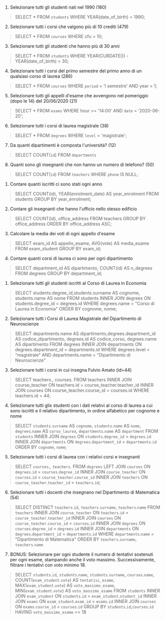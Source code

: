 1. Selezionare tutti gli studenti nati nel 1990 (160)
 > SELECT * FROM `students` WHERE YEAR(date_of_birth) = 1990;
2. Selezionare tutti i corsi che valgono più di 10 crediti (479)
 > SELECT * FROM `courses` WHERE cfu > 10;
3. Selezionare tutti gli studenti che hanno più di 30 anni
 > SELECT * FROM `students` WHERE YEAR(CURDATE()) - YEAR(date_of_birth) > 30;
4. Selezionare tutti i corsi del primo semestre del primo anno di un qualsiasi corso di laurea (286)
 > SELECT * FROM `courses` WHERE `period` = 'I semestre' AND year = 1;
5. Selezionare tutti gli appelli d'esame che avvengono nel pomeriggio (dopo le 14) del 20/06/2020 (21)
 > SELECT * FROM `exams` WHERE hour >= '14:00' AND `date` = '2020-06-20';
6. Selezionare tutti i corsi di laurea magistrale (38)
 > SELECT * FROM `degrees` WHERE `level` = 'magistrale';
7. Da quanti dipartimenti è composta l'università? (12)
 > SELECT COUNT(`id`) FROM `departments`
8. Quanti sono gli insegnanti che non hanno un numero di telefono? (50)
 > SELECT COUNT(`id`) FROM `teachers` WHERE `phone` IS NULL;

<!-- GROUP BY -->
1. Contare quanti iscritti ci sono stati ogni anno
 > SELECT COUNT(id), YEAR(enrolment_date) AS year_enrolment FROM students GROUP BY year_enrolment;
2. Contare gli insegnanti che hanno l'ufficio nello stesso edificio
 > SELECT COUNT(id), office_address FROM teachers GROUP BY office_address ORDER BY office_address ASC;
3. Calcolare la media dei voti di ogni appello d'esame
 > SELECT exam_id AS appello_esame, AVG(vote) AS media_esame FROM exam_student GROUP BY exam_id;
4. Contare quanti corsi di laurea ci sono per ogni dipartimento
 > SELECT department_id AS dipartimento, COUNT(id) AS n_degrees FROM degrees GROUP BY department_id;

 <!-- JOIN -->
1. Selezionare tutti gli studenti iscritti al Corso di Laurea in Economia
 > SELECT students.degree_id,students.surname AS cognome, students.name AS nome FROM students INNER JOIN degrees ON students.degree_id = degrees.id WHERE degrees.name = "Corso di Laurea in Economia" ORDER BY cognome, nome;
2. Selezionare tutti i Corsi di Laurea Magistrale del Dipartimento di Neuroscienze
 > SELECT departments.name AS dipartimento,degrees.department_id AS codice_dipartimento, degrees.id AS codice_corso, degrees.name AS dipartimento FROM degrees INNER JOIN departments ON degrees.department_id = departments.id WHERE degrees.level = "magistrale" AND departments.name = "Dipartimento di Neuroscienze"
3. Selezionare tutti i corsi in cui insegna Fulvio Amato (id=44)
 > SELECT teachers., courses. FROM teachers INNER JOIN course_teacher ON teachers.id = course_teacher.teacher_id INNER JOIN courses ON course_teacher.course_id = courses.id WHERE teachers.id = 44;
4. Selezionare tutti glix studenti con i dati relativi al corso di laurea a cui sono iscritti e il relativo dipartimento, in ordine alfabetico per cognome e nome
 > SELECT `students`.`surname` AS `cognome`, `students`.`name` AS `nome`, `degrees`.`name` AS `corso_laurea`, `departments`.`name` AS `department` FROM `students` INNER JOIN `degrees` ON `students`.`degree_id` = `degrees`.`id` INNER JOIN `departments` ON `degrees`.`department_id` = `departments`.`id` ORDER BY `cognome`, `nome`;
5. Selezionare tutti i corsi di laurea con i relativi corsi e insegnanti
 > SELECT `courses`.*, `teachers`.* FROM `degrees`  LEFT JOIN `courses` ON `degrees`.`id` = `courses`.`degree_id` INNER JOIN `course_teacher` ON `courses`.`id` = `course_teacher`.`course_id` INNER JOIN `teachers` ON `course_teacher`.`teacher_id` = `teachers`.`id`;
6. Selezionare tutti i docenti che insegnano nel Dipartimento di Matematica (54)
 > SELECT DISTINCT `teachers`.`id`, `teachers`.`surname`, `teachers`.`name` FROM `teachers` INNER JOIN `course_teacher` ON `teachers`.`id` = `course_teacher`.`teacher_id` INNER JOIN `courses` ON `course_teacher`.`course_id` = `courses`.`id` INNER JOIN `degrees` ON `courses`.`degree_id` = `degrees`.`id` INNER JOIN `departments` ON `degrees`.`department_id` = `departments`.`id` WHERE `departments`.`name` = "Dipartimento di Matematica" ORDER BY `teachers`.`surname`, `teachers`.`name`
7. BONUS: Selezionare per ogni studente il numero di tentativi sostenuti per ogni esame, stampando anche il voto massimo. Successivamente, filtrare i tentativi con voto minimo 18.
 > SELECT `students`.`id`, `students`.`name`, `students`.`surname`, `courses`.`name`, COUNT(`exam_student`.`vote`) AS `tentativi_esame`, MAX(`exam_student`.`vote`)  AS `voto_massimo_esame`, MIN(`exam_student`.`vote`)  AS `voto_massimo_esame` FROM `students` INNER JOIN `exam_student` ON `students`.`id` = `exam_student`.`student_id` INNER JOIN `exams` ON `exam_student`.`exam_id` = `exams`.`id` INNER JOIN `courses` ON `exams`.`course_id` = `courses`.`id` GROUP BY `students`.`id`,`courses`.`id` HAVING `voto_massimo_esame` >= 18